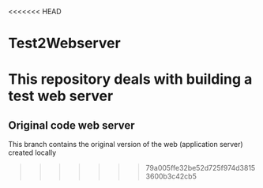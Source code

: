 <<<<<<< HEAD
# Test2Webserver
This repository deals with building a test web server
=======
## Original code web server
This branch contains the original version of the web (application server) created locally
>>>>>>> 79a005ffe32be52d725f974d38153600b3c42cb5
